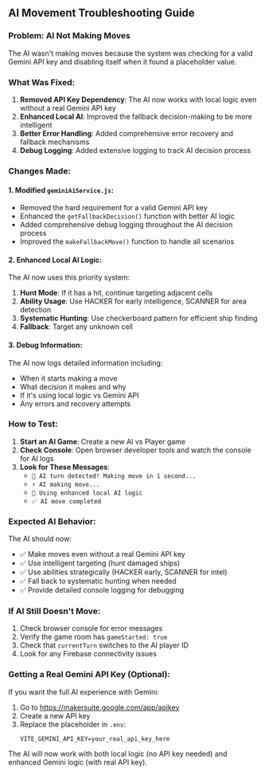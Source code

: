 ## AI Movement Troubleshooting Guide

### Problem: AI Not Making Moves

The AI wasn't making moves because the system was checking for a valid Gemini API key and disabling itself when it found a placeholder value.

### What Was Fixed:

1. **Removed API Key Dependency**: The AI now works with local logic even without a real Gemini API key
2. **Enhanced Local AI**: Improved the fallback decision-making to be more intelligent
3. **Better Error Handling**: Added comprehensive error recovery and fallback mechanisms
4. **Debug Logging**: Added extensive logging to track AI decision process

### Changes Made:

#### 1. Modified `geminiAiService.js`:
- Removed the hard requirement for a valid Gemini API key
- Enhanced the `getFallbackDecision()` function with better AI logic
- Added comprehensive debug logging throughout the AI decision process
- Improved the `makeFallbackMove()` function to handle all scenarios

#### 2. Enhanced Local AI Logic:
The AI now uses this priority system:
1. **Hunt Mode**: If it has a hit, continue targeting adjacent cells
2. **Ability Usage**: Use HACKER for early intelligence, SCANNER for area detection
3. **Systematic Hunting**: Use checkerboard pattern for efficient ship finding
4. **Fallback**: Target any unknown cell

#### 3. Debug Information:
The AI now logs detailed information including:
- When it starts making a move
- What decision it makes and why
- If it's using local logic vs Gemini API
- Any errors and recovery attempts

### How to Test:

1. **Start an AI Game**: Create a new AI vs Player game
2. **Check Console**: Open browser developer tools and watch the console for AI logs
3. **Look for These Messages**:
   - `🤖 AI turn detected! Making move in 1 second...`
   - `⚡ AI making move...`
   - `🤖 Using enhanced local AI logic`
   - `✅ AI move completed`

### Expected AI Behavior:

The AI should now:
- ✅ Make moves even without a real Gemini API key
- ✅ Use intelligent targeting (hunt damaged ships)
- ✅ Use abilities strategically (HACKER early, SCANNER for intel)
- ✅ Fall back to systematic hunting when needed
- ✅ Provide detailed console logging for debugging

### If AI Still Doesn't Move:

1. Check browser console for error messages
2. Verify the game room has `gameStarted: true`
3. Check that `currentTurn` switches to the AI player ID
4. Look for any Firebase connectivity issues

### Getting a Real Gemini API Key (Optional):

If you want the full AI experience with Gemini:
1. Go to https://makersuite.google.com/app/apikey
2. Create a new API key
3. Replace the placeholder in `.env`:
   ```
   VITE_GEMINI_API_KEY=your_real_api_key_here
   ```

The AI will now work with both local logic (no API key needed) and enhanced Gemini logic (with real API key).

